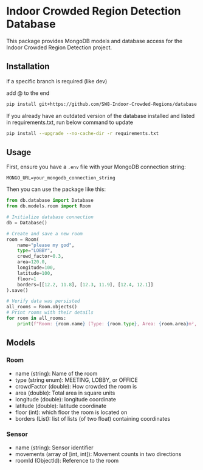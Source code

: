 # Indoor Crowded Region Detection Database

This package provides MongoDB models and database access for the Indoor Crowded Region Detection project.

## Installation

if a specific branch is required (like dev)

add @<branchname> to the end

```bash
pip install git+https://github.com/SW8-Indoor-Crowded-Regions/database
```

If you already have an outdated version of the database installed and listed in requirements.txt, run below command to update
```bash
pip install --upgrade --no-cache-dir -r requirements.txt
```

## Usage

First, ensure you have a `.env` file with your MongoDB connection string:

```env
MONGO_URL=your_mongodb_connection_string
```

Then you can use the package like this:

```python
from db.database import Database
from db.models.room import Room

# Initialize database connection
db = Database()

# Create and save a new room
room = Room(
    name="please my god",
    type="LOBBY",
    crowd_factor=0.3,
    area=120.0,
    longitude=100,
    latitude=100,
    floor=1
    borders=[[12.2, 11.8], [12.3, 11.9], [12.4, 12.1]]
).save()

# Verify data was persisted
all_rooms = Room.objects()
# Print rooms with their details
for room in all_rooms:
    print(f"Room: {room.name} (Type: {room.type}, Area: {room.area}m², Crowd Factor: {room.crowd_factor})")
```

## Models

### Room
- name (string): Name of the room
- type (string enum): MEETING, LOBBY, or OFFICE
- crowdFactor (double): How crowded the room is
- area (double): Total area in square units
- longitude (double): longitude coordinate
- latitude (double): latitude coordinate
- floor (int): which floor the room is located on
- borders (List): list of lists (of two float) containing coordinates

### Sensor
- name (string): Sensor identifier
- movements (array of [int, int]): Movement counts in two directions
- roomId (ObjectId): Reference to the room
